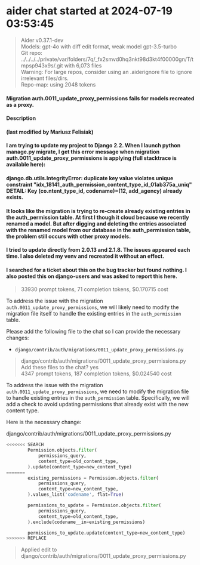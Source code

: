 
# aider chat started at 2024-07-19 03:53:45

> Aider v0.37.1-dev  
> Models: gpt-4o with diff edit format, weak model gpt-3.5-turbo  
> Git repo: ../../../../private/var/folders/7q/_fx2smvd0hq3nkt98d3kt4f00000gn/T/tmpsp943x9s/.git with 6,073 files  
> Warning: For large repos, consider using an .aiderignore file to ignore irrelevant files/dirs.  
> Repo-map: using 2048 tokens  

#### Migration auth.0011_update_proxy_permissions fails for models recreated as a proxy.  
#### Description  
#### 	   
#### 		(last modified by Mariusz Felisiak)  
#### 	   
#### I am trying to update my project to Django 2.2. When I launch python manage.py migrate, I get this error message when migration auth.0011_update_proxy_permissions is applying (full stacktrace is available ​here):  
#### django.db.utils.IntegrityError: duplicate key value violates unique constraint "idx_18141_auth_permission_content_type_id_01ab375a_uniq" DETAIL: Key (co.ntent_type_id, codename)=(12, add_agency) already exists.  
#### It looks like the migration is trying to re-create already existing entries in the auth_permission table. At first I though it cloud because we recently renamed a model. But after digging and deleting the entries associated with the renamed model from our database in the auth_permission table, the problem still occurs with other proxy models.  
#### I tried to update directly from 2.0.13 and 2.1.8. The issues appeared each time. I also deleted my venv and recreated it without an effect.  
#### I searched for a ticket about this on the bug tracker but found nothing. I also posted this on ​django-users and was asked to report this here.  
> 33930 prompt tokens, 71 completion tokens, $0.170715 cost  

To address the issue with the migration `auth.0011_update_proxy_permissions`, we will likely need to modify the migration file itself to handle the existing entries in the `auth_permission` table.

Please add the following file to the chat so I can provide the necessary changes:

- `django/contrib/auth/migrations/0011_update_proxy_permissions.py`

> django/contrib/auth/migrations/0011_update_proxy_permissions.py  
> Add these files to the chat? yes  
> 4347 prompt tokens, 187 completion tokens, $0.024540 cost  

To address the issue with the migration `auth.0011_update_proxy_permissions`, we need to modify the migration file to handle existing entries in the `auth_permission` table. Specifically, we will add a check to avoid updating permissions that already exist with the new content type.

Here is the necessary change:

django/contrib/auth/migrations/0011_update_proxy_permissions.py
```python
<<<<<<< SEARCH
        Permission.objects.filter(
            permissions_query,
            content_type=old_content_type,
        ).update(content_type=new_content_type)
=======
        existing_permissions = Permission.objects.filter(
            permissions_query,
            content_type=new_content_type,
        ).values_list('codename', flat=True)

        permissions_to_update = Permission.objects.filter(
            permissions_query,
            content_type=old_content_type,
        ).exclude(codename__in=existing_permissions)

        permissions_to_update.update(content_type=new_content_type)
>>>>>>> REPLACE
```

> Applied edit to django/contrib/auth/migrations/0011_update_proxy_permissions.py  
